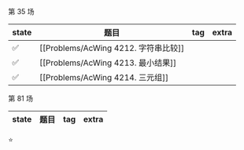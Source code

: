 
第 35 场

| state | 题目                        | tag | extra |
| ----- | --------------------------- | --- | ----- |
| ✅    | [[Problems/AcWing 4212. 字符串比较]] |     |       |
| ✅    | [[Problems/AcWing 4213. 最小结果]]   |     |       |
| ✅    |      [[Problems/AcWing 4214. 三元组]]     |     |       |


第 81 场

| state | 题目                        | tag | extra |
| ----- | --------------------------- | --- | ----- |



⭐

